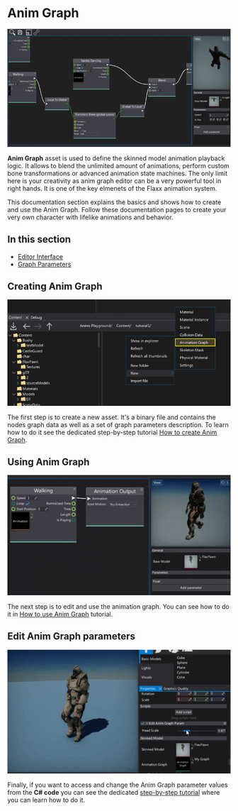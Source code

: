 # Anim Graph

![Anim Graph](media/title.jpg)

**Anim Graph** asset is used to define the skinned model animation playback logic. It allows to blend the unlimited amount of animations, perform custom bone transformations or advanced animation state machines. The only limit here is your creativity as anim graph editor can be a very powerful tool in right hands. It is one of the key elmenets of the Flaxx animation system.

This documentation section explains the basics and shows how to create and use the Anim Graph. Follow these documentation pages to create your very own character with lifelike animations and behavior.

## In this section

* [Editor Interface](interface.md)
* [Graph Parameters](parameters.md)

## Creating Anim Graph

![Create Anim Graph](../tutorials/media/new-anim-graph.jpg)

The first step is to create a new asset. It's a binary file and contains the nodes graph data as well as a set of graph parameters description. To learn how to do it see the dedicated step-by-step tutorial [How to create Anim Graph](../tutorials/create-anim-graph.md).

## Using Anim Graph

![Use Anim Graph](../tutorials/media/anim-walk-playback.gif)

The next step is to edit and use the animation graph. You can see how to do it in [How to use Anim Graph](../tutorials/use-anim-graph.md) tutorial.

## Edit Anim Graph parameters

![Edit Anim Graph Parameters](../tutorials/media/edit-anim-graph-param-code.gif)

Finally, if you want to access and change the Anim Graph parameter values from the **C# code** you can see the dedicated [step-by-step tutorial](../tutorials/change-anim-graph-param.md) where you can learn how to do it.